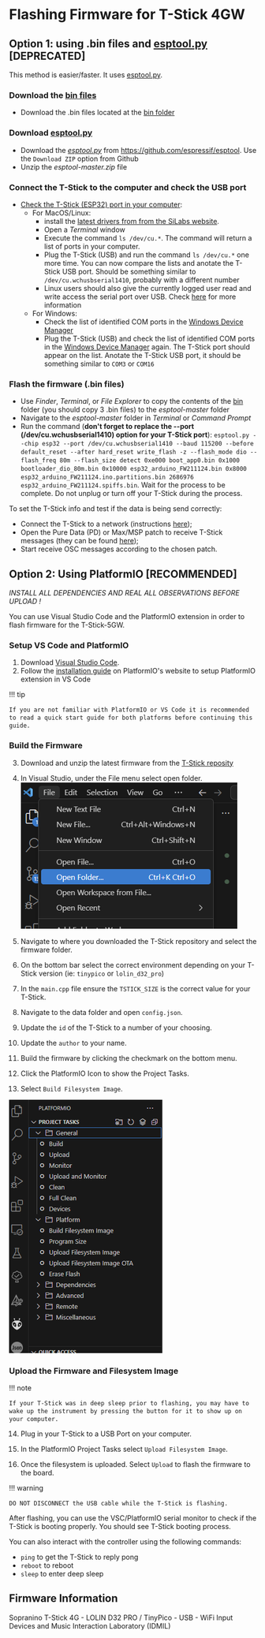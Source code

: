 # Flashing Firmware for T-Stick 4GW



## Option 1: using .bin files and [esptool.py](http://esptool.py) [DEPRECATED]

This method is easier/faster. It uses [esptool.py](https://github.com/espressif/esptool).

### Download the [bin files](https://github.com/IDMIL/T-Stick/tree/main/firmware)

* Download the .bin files located at the [bin folder](https://github.com/IDMIL/T-Stick/tree/main/firmware)

### Download [esptool.py](https://github.com/espressif/esptool)

* Download the *[esptool.py](http://esptool.py)* from <https://github.com/espressif/esptool>. Use the `Download ZIP` option from Github
* Unzip the *esptool-master.zip* file

### Connect the T-Stick to the computer and check the USB port

* [Check the T-Stick (ESP32) port in your computer](https://docs.espressif.com/projects/esp-idf/en/latest/get-started/establish-serial-connection.html):
  * For MacOS/Linux:
    * install the [latest drivers from from the SiLabs website](https://www.silabs.com/developers/usb-to-uart-bridge-vcp-drivers).
    * Open a *Terminal* window
    * Execute the command `ls /dev/cu.*`. The command will return a list of ports in your computer.
    * Plug the T-Stick (USB) and run the command `ls /dev/cu.*` one more time. You can now compare the lists and anotate the T-Stick USB port. Should be something similar to `/dev/cu.wchusbserial1410`, probably with a different number
    * Linux users should also give the currently logged user read and write access the serial port over USB. Check [here](https://docs.espressif.com/projects/esp-idf/en/latest/get-started/establish-serial-connection.html) for more information
  * For Windows:
    * Check the list of identified COM ports in the [Windows Device Manager](https://support.microsoft.com/en-ca/help/4026149/windows-open-device-manager)
    * Plug the T-Stick (USB) and check the list of identified COM ports in the [Windows Device Manager](https://support.microsoft.com/en-ca/help/4026149/windows-open-device-manager) again. The T-Stick port should appear on the list. Anotate the T-Stick USB port, it should be something similar to `COM3` or `COM16`

### Flash the firmware (.bin files)

* Use *Finder*, *Terminal*, or *File Explorer* to copy the contents of the [bin](https://github.com/IDMIL/T-Stick/tree/main/firmware) folder (you should copy 3 .bin files) to the *esptool-master* folder
* Navigate to the *esptool-master* folder in *Terminal* or *Command Prompt*
* Run the command (__don't forget to replace the --port (/dev/cu.wchusbserial1410) option for your T-Stick port__): `esptool.py --chip esp32 --port /dev/cu.wchusbserial1410 --baud 115200 --before default_reset --after hard_reset write_flash -z --flash_mode dio --flash_freq 80m --flash_size detect 0xe000 boot_app0.bin 0x1000 bootloader_dio_80m.bin 0x10000 esp32_arduino_FW211124.bin 0x8000 esp32_arduino_FW211124.ino.partitions.bin 2686976 esp32_arduino_FW211124.spiffs.bin`. Wait for the process to be complete. Do not unplug or turn off your T-Stick during the process.

To set the T-Stick info and test if the data is being send correctly:

* Connect the T-Stick to a network (instructions [here](./connection-guide.md));
* Open the Pure Data (PD) or Max/MSP patch to receive T-Stick messages (they can be found [here](https://github.com/IDMIL/T-Stick/tree/main/Test_config));
* Start receive OSC messages according to the chosen patch.

## Option 2: Using PlatformIO [RECOMMENDED]

*INSTALL ALL DEPENDENCIES AND REAL ALL OBSERVATIONS BEFORE UPLOAD !*

You can use Visual Studio Code and the PlatformIO extension in order to flash firmware for the T-Stick-5GW.

### Setup VS Code and PlatformIO
1. Download [Visual Studio Code](https://code.visualstudio.com/download).
2. Follow the [installation guide](https://docs.platformio.org/en/latest/integration/ide/vscode.html#installation) on PlatformIO's website to setup PlatformIO extension in VS Code

!!! tip

    If you are not familiar with PlatformIO or VS Code it is recommended to read a quick start guide for both platforms before continuing this guide.

### Build the Firmware
3. Download and unzip the latest firmware from the [T-Stick reposity](https://github.com/IDMIL/T-Stick/)
4. In Visual Studio, under the File menu select open folder.
  ![open folder button in VS code code](./Images/vscode-open-folder.png)
5. Navigate to where you downloaded the T-Stick repository and select the firmware folder.
6. On the bottom bar select the correct environment depending on your T-Stick version (ie: `tinypico` or `lolin_d32_pro`)
7. In the `main.cpp` file ensure the `TSTICK_SIZE` is the correct value for your T-Stick.
8. Navigate to the data folder and open `config.json`.
9. Update the `id` of the T-Stick to a number of your choosing.
10. Update the `author` to your name.

11. Build the firmware by clicking the checkmark on the bottom menu.

12. Click the PlatformIO Icon to show the Project Tasks.

13. Select `Build Filesystem Image`.

  ![PlatformIO project Tasks](./Images/vscode-project-tasks.png)

### Upload the Firmware and Filesystem Image

!!! note

    If your T-Stick was in deep sleep prior to flashing, you may have to wake up the instrument by pressing the button for it to show up on your computer.

14. Plug in your T-Stick to a USB Port on your computer.

15. In the PlatformIO Project Tasks select `Upload Filesystem Image`.

16. Once the filesystem is uploaded. Select `Upload` to flash the firmware to the board.

!!! warning

    DO NOT DISCONNECT the USB cable while the T-Stick is flashing.

After flashing, you can use the VSC/PlatformIO serial monitor to check if the T-Stick is booting properly. You should see T-Stick booting process.

You can also interact with the controller using the following commands:

- `ping` to get the T-Stick to reply pong
- `reboot` to reboot
- `sleep` to enter deep sleep

## Firmware Information

Sopranino T-Stick 4G - LOLIN D32 PRO / TinyPico - USB - WiFi Input Devices and Music Interaction Laboratory (IDMIL)